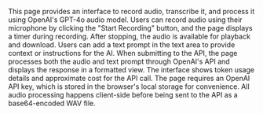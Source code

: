This page provides an interface to record audio, transcribe it, and process it using OpenAI's GPT-4o audio model. Users can record audio using their microphone by clicking the "Start Recording" button, and the page displays a timer during recording. After stopping, the audio is available for playback and download. Users can add a text prompt in the text area to provide context or instructions for the AI. When submitting to the API, the page processes both the audio and text prompt through OpenAI's API and displays the response in a formatted view. The interface shows token usage details and approximate cost for the API call. The page requires an OpenAI API key, which is stored in the browser's local storage for convenience. All audio processing happens client-side before being sent to the API as a base64-encoded WAV file.

<!-- Generated from commit: 1c63c27fa658f88da2c2928449f28ddb1c3c16c0 -->